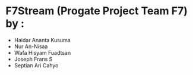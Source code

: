 # F7Stream (Progate Project Team F7) by :
- Haidar Ananta Kusuma
- Nur An-Nisaa
- Wafa Hisyam Fuadtsan
- Joseph Frans S
- Septian Ari Cahyo
